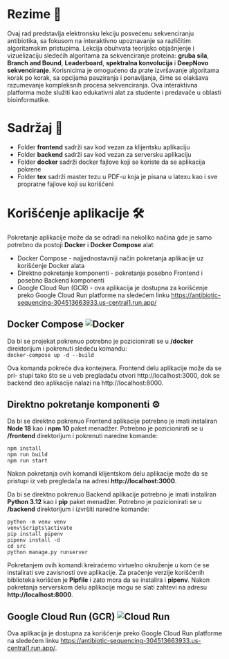 # Rezime :dna:

Ovaj rad predstavlja elektronsku lekciju posvećenu sekvenciranju antibiotika, sa fokusom na interaktivno upoznavanje sa različitim algoritamskim pristupima. Lekcija obuhvata teorijsko objašnjenje i vizuelizaciju sledećih algoritama za sekvenciranje proteina: **gruba sila**, **Branch and Bound**, **Leaderboard**, **spektralna konvolucija** i **DeepNovo sekvenciranje**. Korisnicima je omogućeno da prate izvršavanje algoritama korak po korak, sa opcijama pauziranja i ponavljanja, čime se olakšava razumevanje kompleksnih procesa sekvenciranja. Ova interaktivna platforma može služiti kao edukativni alat za studente i predavače u oblasti bioinformatike.

# Sadržaj 📝

* Folder **frontend** sadrži sav kod vezan za klijentsku aplikaciju
* Folder **backend** sadrži sav kod vezan za serversku aplikaciju
* Folder **docker** sadrži docker fajlove koji se koriste da se aplikacija pokrene
* Folder **tex** sadrži master tezu u PDF-u koja je pisana u latexu kao i sve propratne fajlove koji su korišćeni

# Korišćenje aplikacije 🛠️
Pokretanje aplikacije može da se odradi na nekoliko načina gde je samo potrebno da postoji **Docker** i **Docker Compose** alat:
* Docker Compose - najjednostavniji način pokretanja aplikacije uz korišćenje Docker alata
* Direktno pokretanje komponenti - pokretanje posebno Frontend i posebno Backend komponenti
* Google Cloud Run (GCR) - ova aplikacija je dostupna za korišćenje preko Google Cloud Run platforme na sledećem linku https://antibiotic-sequencing-304513663933.us-central1.run.app/

## Docker Compose ![Docker](https://img.shields.io/badge/docker-ready-blue?logo=docker)
Da bi se projekat pokrenuo potrebno je pozicionirati se u **/docker** direktorijum i pokrenuti sledeću komandu:
<br>
`docker-compose up -d --build`

Ova komanda pokreće dva kontejnera. Frontend delu aplikacije može da se pri-
stupi tako što se u veb pregladaču otvori http://localhost:3000, dok se backend deo
aplikacije nalazi na http://localhost:8000.

## Direktno pokretanje komponenti :gear:
Da bi se direktno pokrenuo Frontend aplikacije potrebno je imati instaliran **Node 18** kao i **npm 10** paket menadžer. Potrebno je pozicionirati se u **/frontend** direktorijum i pokrenuti naredne komande:
<br>
```
npm install
npm run build
npm run start
```
Nakon pokretanja ovih komandi klijentskom delu aplikacije može da se pristupi iz veb pregledača na adresi **http://localhost:3000**.

Da bi se direktno pokrenuo Backend aplikacije potrebno je imati instaliran **Python 3.12** kao i **pip** paket menadžer. Potrebno je pozicionirati se u **/backend** direktorijum i izvršiti naredne komande:
<br>
```
python -m venv venv
venv\Scripts\activate
pip install pipenv
pipenv install -d
cd src
python manage.py runserver
```
Pokretanjem ovih komandi kreiraćemo virtuelno okruženje u kom će se instalirati sve zavisnosti ove aplikacije. Za praćenje verzije korišćenih biblioteka korišćen je **Pipfile** i zato mora da se instalira i **pipenv**. Nakon pokretanja serverskom delu
aplikacije mogu se slati zahtevi na adresu **http://localhost:8000**.

## Google Cloud Run (GCR) ![Cloud Run](https://img.shields.io/badge/Google%20Cloud-Run-blue?logo=googlecloud)
Ova aplikacija je dostupna za korišćenje preko Google Cloud Run platforme na sledećem linku https://antibiotic-sequencing-304513663933.us-central1.run.app/.
